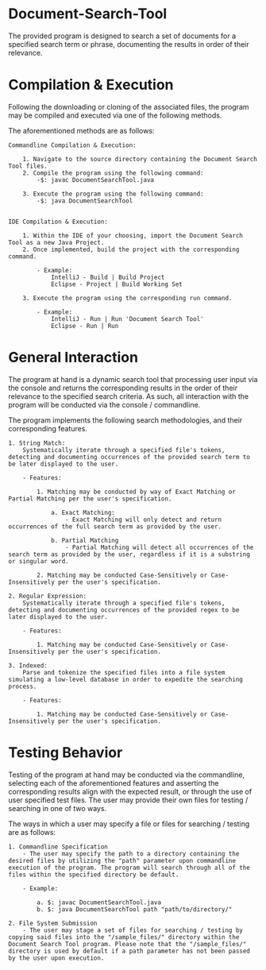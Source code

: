 # Document-Search-Tool
The provided program is designed to search a set of documents for a specified search term or phrase, documenting the results in order of their relevance.

# Compilation & Execution
Following the downloading or cloning of the associated files, the program may be compiled and executed via one of the following methods.

The aforementioned methods are as follows:

    Commandline Compilation & Execution:
    
        1. Navigate to the source directory containing the Document Search Tool files.
        2. Compile the program using the following command:
            -$: javac DocumentSearchTool.java
            
        3. Execute the program using the following command:
            -$: java DocumentSearchTool
            
    
    IDE Compilation & Execution:
    
        1. Within the IDE of your choosing, import the Document Search Tool as a new Java Project.
        2. Once implemented, build the project with the corresponding command.
        
            - Example:
                IntelliJ - Build | Build Project
                Eclipse - Project | Build Working Set
                
        3. Execute the program using the corresponding run command.
        
            - Example:
                IntelliJ - Run | Run 'Document Search Tool'
                Eclipse - Run | Run
                
                
# General Interaction
The program at hand is a dynamic search tool that processing user input via the console and returns the corresponding results in the order of their relevance to the specified search criteria. As such, all interaction with the program will be conducted via the console / commandline.

The program implements the following search methodologies, and their corresponding features.

    1. String Match:
        Systematically iterate through a specified file's tokens, detecting and documenting occurrences of the provided search term to be later displayed to the user.
        
        - Features:
            
            1. Matching may be conducted by way of Exact Matching or Partial Matching per the user's specification.
            
                a. Exact Matching:
                    - Exact Matching will only detect and return occurrences of the full search term as provided by the user.
                    
                b. Partial Matching
                    - Partial Matching will detect all occurrences of the search term as provided by the user, regardless if it is a substring or singular word.
                    
            2. Matching may be conducted Case-Sensitively or Case-Insensitively per the user's specification.
            
    2. Regular Expression:
        Systematically iterate through a specified file's tokens, detecting and documenting occurrences of the provided regex to be later displayed to the user.
        
        - Features:
                    
            1. Matching may be conducted Case-Sensitively or Case-Insensitively per the user's specification.
            
    3. Indexed:
        Parse and tokenize the specified files into a file system simulating a low-level database in order to expedite the searching process. 
        
        - Features:
                    
            1. Matching may be conducted Case-Sensitively or Case-Insensitively per the user's specification.
            

# Testing Behavior
Testing of the program at hand may be conducted via the commandline, selecting each of the aforementioned features and asserting the corresponding results align with the expected result, or through the use of user specified test files. The user may provide their own files for testing / searching in one of two ways.

The ways in which a user may specify a file or files for searching / testing are as follows:

    1. Commandline Specification
        - The user may specify the path to a directory containing the desired files by utilizing the "path" parameter upon commandline execution of the program. The program will search through all of the files within the specified directory be default.
        
        - Example:
        
            a. $: javac DocumentSearchTool.java
            b. $: java DocumentSearchTool path "path/to/directory/"
            
    2. File System Submission
        - The user may stage a set of files for searching / testing by copying said files into the "/sample_files/" directory within the Document Search Tool program. Please note that the "/sample_files/" directory is used by default if a path parameter has not been passed by the user upon execution.
            
